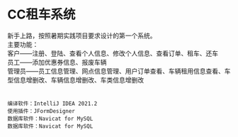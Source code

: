 CC租车系统
====
新手上路，按照暑期实践项目要求设计的第一个系统。<br>
主要功能：<br>
客户——注册、登陆、查看个人信息、修改个人信息、查看订单、租车、还车<br>
员工——添加优惠券信息、报废车辆<br>
管理员——员工信息管理、网点信息管理、用户订单查看、车辆租用信息查看、车型信息增删改、车辆信息增删改、车类信息增删改<br>
<br><br>
`编译软件：IntelliJ IDEA 2021.2`<br>
`使用插件：JFormDesigner`<br>
`数据库软件：Navicat for MySQL`<br>
`数据库软件：Navicat for MySQL`<br>
